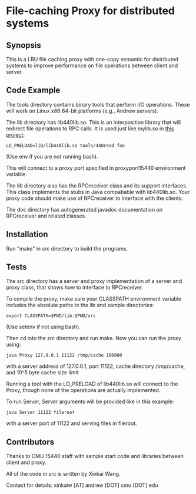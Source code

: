 # File-caching Proxy for distributed systems 


## Synopsis

This is a LRU file caching proxy with one-copy semantic for distributed systems to improve performance on file operations between client and server


## Code Example

The tools directory contains binary tools that perform I/O operations. These will work on Linux x86 64-bit platforms (e.g., Andrew servers).

The lib directory has lib440lib.so. This is an interposition library that will redirect file operations to RPC calls. It is used just like mylib.so in [this project](https://github.com/martin31hao/C-lib-for-data-serialization/tree/master/Interpose):

    LD_PRELOAD=lib/lib440lib.so tools/440read foo

(Use env if you are not running bash).

This will connect to a proxy port specified in proxyport15440 environment variable.  

The lib directory also has the RPCreceiver class and its support interfaces. This class implements the stubs in Java compatiable with lib440lib.so. Your proxy code should make use of RPCreceiver to interface with the clients. 

The doc directory has autogenerated javadoc documentation on RPCreceiver and related classes. 


## Installation

Run "make" in src directory to build the programs.

## Tests

The src directory has a server and proxy implementation of a server and proxy class, that shows how to interface to RPCreceiver.  

To compile the proxy, make sure your CLASSPATH environment variable includes the absolute paths
to the lib and sample directories:

    export CLASSPATH=$PWD/lib:$PWD/src

(Use setenv if not using bash).

Then cd into the src directory and run make.  Now you can run the proxy using:

    java Proxy 127.0.0.1 11122 /tmp/cache 100000

with a server address of 127.0.0.1, port 11122, cache directory /tmp/cache, and 10^5 byte cache size limit

Running a tool with the LD_PRELOAD of lib440lib.so will connect to the Proxy, though none of the operations are actually implemented.

To run Server, Server arguments will be provided like in this example:

    java Server 11122 fileroot

with a server port of 11122 and serving files in fileroot.


## Contributors

Thanks to CMU 15440 staff with sample start code and libraries between client and proxy.

All of the code in src is written by Xinkai Wang.

Contact for details: xinkaiw [AT] andrew [DOT] cmu [DOT] edu



